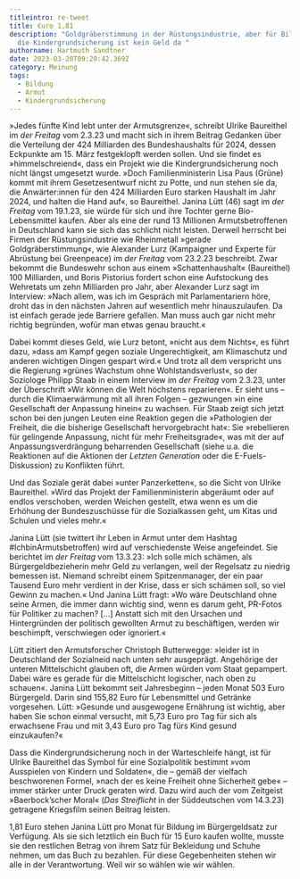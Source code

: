 ```yaml
---
titleintro: re-tweet
title: €uro 1,81
description: "Goldgräberstimmung in der Rüstungsindustrie, aber für Bildung und
  die Kindergrundsicherung ist kein Geld da "
authorname: Hartmuth Sandtner
date: 2023-03-20T09:20:42.369Z
category: Meinung
tags:
  - Bildung
  - Armut
  - Kindergrundsicherung
---
```

»Jedes fünfte Kind lebt unter der Armutsgrenze«, schreibt Ulrike Baureithel im *der Freitag* vom 2.3.23 und macht sich in ihrem Beitrag Gedanken über die Verteilung der 424 Milliarden des Bundeshaushalts für 2024, dessen Eckpunkte am 15. März festgeklopft werden sollen. Und sie findet es »himmelschreiend«, dass ein Projekt wie die Kindergrundsicherung noch nicht längst umgesetzt wurde. »Doch Familienministerin Lisa Paus (Grüne) kommt mit ihrem Gesetzesentwurf nicht zu Potte, und nun stehen sie da, die Anwärter:innen für den 424 Milliarden Euro starken Haushalt im Jahr 2024, und halten die Hand auf«, so Baureithel. Janina Lütt (46) sagt im *der Freitag* vom 19.1.23, sie würde für sich und ihre Tochter gerne Bio-Lebensmittel kaufen. Aber als eine der rund 13 Millionen Armutsbetroffenen in Deutschland kann sie sich das schlicht nicht leisten. Derweil herrscht bei Firmen der Rüstungsindustrie wie Rheinmetall »gerade Goldgräberstimmung«, wie Alexander Lurz (Kampaigner und Experte für Abrüstung bei Greenpeace) im *der Freitag* vom 23.2.23 beschreibt. Zwar bekommt die Bundeswehr schon aus einem »Schattenhaushalt« (Baureithel) 100 Milliarden, und Boris Pistorius fordert schon eine Aufstockung des Wehretats um zehn Milliarden pro Jahr, aber Alexander Lurz sagt im Interview: »Nach allem, was ich im Gespräch mit Parlamentariern höre, droht das in den nächsten Jahren auf wesentlich mehr hinauszulaufen. Da ist einfach gerade jede Barriere gefallen. Man muss auch gar nicht mehr richtig begründen, wofür man etwas genau braucht.« 

Dabei kommt dieses Geld, wie Lurz betont, »nicht aus dem Nichts«, es führt dazu, »dass am Kampf gegen soziale Ungerechtigkeit, am Klimaschutz und anderen wichtigen Dingen gespart wird.« Und trotz all dem verspricht uns die Regierung »grünes Wachstum ohne Wohlstandsverlust«, so der Soziologe Philipp Staab in einem Interview im *der Freitag* vom 2.3.23, unter der Überschrift »Wir können die Welt höchstens reparieren«. Er sieht uns – durch die Klimaerwärmung mit all ihren Folgen – gezwungen »in eine Gesellschaft der Anpassung hinein« zu wachsen. Für Staab zeigt sich jetzt schon bei den jungen Leuten eine Reaktion gegen die »Pathologien der Freiheit, die die bisherige Gesellschaft hervorgebracht hat«: Sie »rebellieren für gelingende Anpassung, nicht für mehr Freiheitsgrade«, was mit der auf Anpassungsverdrängung beharrenden Gesellschaft (siehe u.a. die Reaktionen auf die Aktionen der *Letzten Generation* oder die E-Fuels-Diskussion) zu Konflikten führt.

Und das Soziale gerät dabei »unter Panzerketten«, so die Sicht von Ulrike Baureithel. »Wird das Projekt der Familienministerin abgeräumt oder auf endlos verschoben, werden Weichen gestellt, etwa wenn es um die Erhöhung der Bundeszuschüsse für die Sozialkassen geht, um Kitas und Schulen und vieles mehr.«  

Janina Lütt (sie twittert ihr Leben in Armut unter dem Hashtag #IchbinArmutsbetroffen) wird auf verschiedenste Weise angefeindet. Sie berichtet im *der Freitag* vom 13.3.23: »Ich solle mich schämen, als Bürgergeldbezieherin mehr Geld zu verlangen, weil der Regelsatz zu niedrig bemessen ist. Niemand schreibt einem Spitzenmanager, der ein paar Tausend Euro mehr verdient in der Krise, dass er sich schämen soll, so viel Gewinn zu machen.« Und Janina Lütt fragt: »Wo wäre Deutschland ohne seine Armen, die immer dann wichtig sind, wenn es darum geht, PR-Fotos für Politiker zu machen? \[...] Anstatt sich mit den Ursachen und Hintergründen der politisch gewollten Armut zu beschäftigen, werden wir beschimpft, verschwiegen oder ignoriert.« 

Lütt zitiert den Armutsforscher Christoph Butterwegge: »leider ist in Deutschland der Sozialneid nach unten sehr ausgeprägt. Angehörige der unteren Mittelschicht glauben oft, die Armen würden vom Staat gepampert. Dabei wäre es gerade für die Mittelschicht logischer, nach oben zu schauen«. Janina Lütt bekommt seit Jahresbeginn – jeden Monat 503 Euro Bürgergeld. Darin sind 155,82 Euro für Lebensmittel und Getränke vorgesehen. Lütt: »Gesunde und ausgewogene Ernährung ist wichtig, aber haben Sie schon einmal versucht, mit 5,73 Euro pro Tag für sich als erwachsene Frau und mit 3,43 Euro pro Tag fürs Kind gesund einzukaufen?«

Dass die Kindergrundsicherung noch in der Warteschleife hängt, ist für Ulrike Baureithel das Symbol für eine Sozialpolitik bestimmt »vom Ausspielen von Kindern und Soldaten«, die – gemäß der vielfach beschworenen Formel, »nach der es keine Freiheit ohne Sicherheit gebe« – immer stärker unter Druck geraten wird. Dazu wird auch der vom Zeitgeist »Baerbock’scher Moral« (*Das Streiflicht* in der Süddeutschen vom 14.3.23) getragene Kriegsfilm seinen Beitrag leisten.

1,81 Euro stehen Janina Lütt pro Monat für Bildung im Bürgergeldsatz zur Verfügung. Als sie sich letztlich ein Buch für 15 Euro kaufen wollte, musste sie den restlichen Betrag von ihrem Satz für Bekleidung und Schuhe nehmen, um das Buch zu bezahlen. Für diese Gegebenheiten stehen wir alle in der Verantwortung. Weil wir so wählen wie wir wählen.